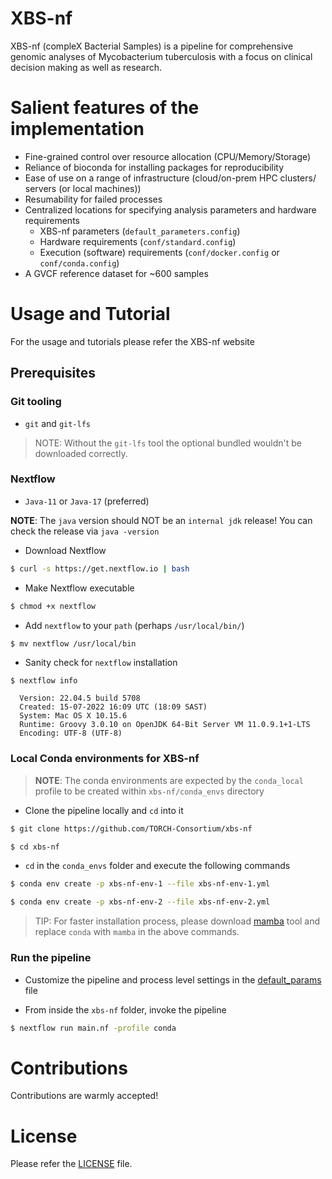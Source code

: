 # XBS-nf

XBS-nf (compleX Bacterial Samples) is a pipeline for comprehensive genomic analyses of Mycobacterium tuberculosis with a focus on clinical decision making as well as research.

# Salient features of the implementation

- Fine-grained control over resource allocation (CPU/Memory/Storage)
- Reliance of bioconda for installing packages for reproducibility
- Ease of use on a range of infrastructure (cloud/on-prem HPC clusters/ servers (or local machines))
- Resumability for failed processes
- Centralized locations for specifying analysis parameters and hardware requirements
  - XBS-nf parameters (`default_parameters.config`)
  - Hardware requirements (`conf/standard.config`)
  - Execution (software) requirements (`conf/docker.config` or `conf/conda.config`)
- A GVCF reference dataset for ~600 samples

# Usage and Tutorial

For the usage and tutorials please refer the XBS-nf website

## Prerequisites

### Git tooling

- `git` and `git-lfs`

> NOTE: Without the `git-lfs` tool the optional bundled wouldn't be downloaded correctly.

### Nextflow

- `Java-11` or `Java-17` (preferred)

**NOTE**: The `java` version should NOT be an `internal jdk` release! You can check the release via `java -version`

- Download Nextflow

```bash
$ curl -s https://get.nextflow.io | bash
```

- Make Nextflow executable

```sh
$ chmod +x nextflow
```

- Add `nextflow` to your `path` (perhaps `/usr/local/bin/`)

```sh
$ mv nextflow /usr/local/bin

```

- Sanity check for `nextflow` installation

```console
$ nextflow info

  Version: 22.04.5 build 5708
  Created: 15-07-2022 16:09 UTC (18:09 SAST)
  System: Mac OS X 10.15.6
  Runtime: Groovy 3.0.10 on OpenJDK 64-Bit Server VM 11.0.9.1+1-LTS
  Encoding: UTF-8 (UTF-8)

```

### Local Conda environments for XBS-nf

> **NOTE**: The conda environments are expected by the `conda_local` profile to be created within `xbs-nf/conda_envs` directory

- Clone the pipeline locally and `cd` into it

```sh
$ git clone https://github.com/TORCH-Consortium/xbs-nf

$ cd xbs-nf

```

- `cd` in the `conda_envs` folder and execute the following commands

```sh
$ conda env create -p xbs-nf-env-1 --file xbs-nf-env-1.yml

$ conda env create -p xbs-nf-env-2 --file xbs-nf-env-2.yml
```

> TIP: For faster installation process, please download [mamba](https://github.com/mamba-org/mamba) tool and replace `conda` with `mamba` in the above commands.

### Run the pipeline

- Customize the pipeline and process level settings in the [default_params](./default_params.config) file

- From inside the `xbs-nf` folder, invoke the pipeline

```sh
$ nextflow run main.nf -profile conda
```

<!-- # Citation -->

<!-- TODO: Update this section and add a citation.cff file -->

# Contributions

Contributions are warmly accepted!

# License

Please refer the [LICENSE](./LICENSE) file.

